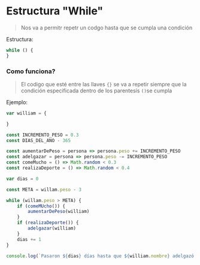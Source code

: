 # Estructura "While"

> Nos va a permitr repetr un codgo hasta que se cumpla una condición 

Estructura:
```js
while () {
}
```

### Como funciona?
> El codigo que esté entre las llaves ```{}``` se va a repetir siempre que la condición especificada dentro de los parentesís ```()```se cumpla

Ejemplo:
```js
var william = {

}

const INCREMENTO_PESO = 0.3
const DIAS_DEL_ANO - 365

const aumentarDePeso = persona => persona.peso += INCREMENTO_PESO
const adelgazar = persona => persona.peso -= INCREMENTO_PESO
const comeMucho = () => Math.random < 0.3
const realizaDeporte = () => Math.random < 0.4

var dias = 0

const META = willam.peso - 3

while (willam.peso > META) {
	if (comeMUcho()) {
		aumentarDePeso(william)
	}
	if (realizaDeporte()) {
		adelgazar(william)
	}
	dias += 1
}

console.log(`Pasaron ${dias} días hasta que ${william.nombre} adelgazó 3kg`)
```